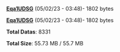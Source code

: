 [**Eqa1UDSG**](/data/Eqa1UDSG.txt) (05/02/23 - 03:48)- 1802 bytes

[**Eqa1UDSG**](/data/Eqa1UDSG.txt) (05/02/23 - 03:48)- 1802 bytes

**Total Datas**: 8331

**Total Size**: 55.73 MB / 55.7 MB